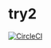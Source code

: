 # try2

[![CircleCI](https://circleci.com/gh/username/ci-ember-demo.svg?style=svg)](https://circleci.com/gh/username/ci-ember-demo)
